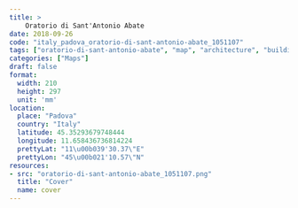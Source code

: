 ```yaml
---
title: > 
    Oratorio di Sant'Antonio Abate
date: 2018-09-26
code: "italy_padova_oratorio-di-sant-antonio-abate_1051107"
tags: ["oratorio-di-sant-antonio-abate", "map", "architecture", "buildings", "Padova", "Italy"]
categories: ["Maps"]
draft: false
format:
  width: 210
  height: 297
  unit: 'mm'
location:
  place: "Padova"
  country: "Italy"
  latitude: 45.35293679748444
  longitude: 11.658436736814224
  prettyLat: "11\u00b039'30.37\"E"
  prettyLon: "45\u00b021'10.57\"N"
resources:
- src: "oratorio-di-sant-antonio-abate_1051107.png"
  title: "Cover"
  name: cover
---
```

